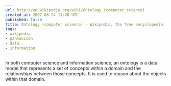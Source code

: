 ```yaml
---
url: http://en.wikipedia.org/wiki/Ontology_(computer_science)
created_at: 2007-08-24 11:26 UTC
published: false
title: Ontology (computer science) - Wikipedia, the free encyclopedia
tags:
- wikipedia
- panlexicon
- data
- information
---
```


In both computer science and information science, an ontology is a data model that represents a set of concepts within a domain and the relationships between those concepts. It is used to reason about the objects within that domain.
